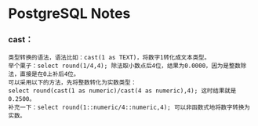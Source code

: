 # PostgreSQL Notes
### cast：
    类型转换的语法，语法比如：cast(1 as TEXT)，将数字1转化成文本类型。
    举个栗子：select round(1/4,4); 除法取小数点后4位，结果为0.0000，因为是整数除法，直接是在0上补后4位。
    可以采用以下的方法，先将整数转化为实数类型：
    select round(cast(1 as numeric)/cast(4 as numeric),4); 这时结果就是0.2500。
    补充一下：select round(1::numeric/4::numeric,4); 可以非函数式地将数字转换为实数。
     
